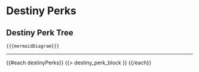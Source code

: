 # Destiny Perks

## Destiny Perk Tree

```mermaid
{{{mermaidDiagram}}}
```

---

{{#each destinyPerks}}
{{> destiny_perk_block }}
{{/each}}
